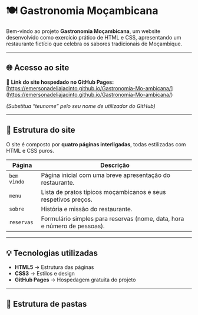 # 🍽️ Gastronomia Moçambicana

Bem-vindo ao projeto **Gastronomia Moçambicana**, um website desenvolvido como exercício prático de HTML e CSS, apresentando um restaurante fictício que celebra os sabores tradicionais de Moçambique.

---

## 🌐 Acesso ao site

🔗 **Link do site hospedado no GitHub Pages:**  
[https://emersonadeliajacinto.github.io/Gastronomia-Mo-ambicana/]
(https://emersonadeliajacinto.github.io/Gastronomia-Mo-ambicana/)

*(Substitua “teunome” pelo seu nome de utilizador do GitHub)*

---

## 📄 Estrutura do site

O site é composto por **quatro páginas interligadas**, todas estilizadas com HTML e CSS puros.

| Página | Descrição |
|--------|------------|
| `bem vindo` | Página inicial com uma breve apresentação do restaurante. |
| `menu` | Lista de pratos típicos moçambicanos e seus respetivos preços. |
| `sobre` | História e missão do restaurante. |
| `reservas` | Formulário simples para reservas (nome, data, hora e número de pessoas). |

---

## 💡 Tecnologias utilizadas

- **HTML5** → Estrutura das páginas  
- **CSS3** → Estilos e design  
- **GitHub Pages** → Hospedagem gratuita do projeto  

---

## 📁 Estrutura de pastas

